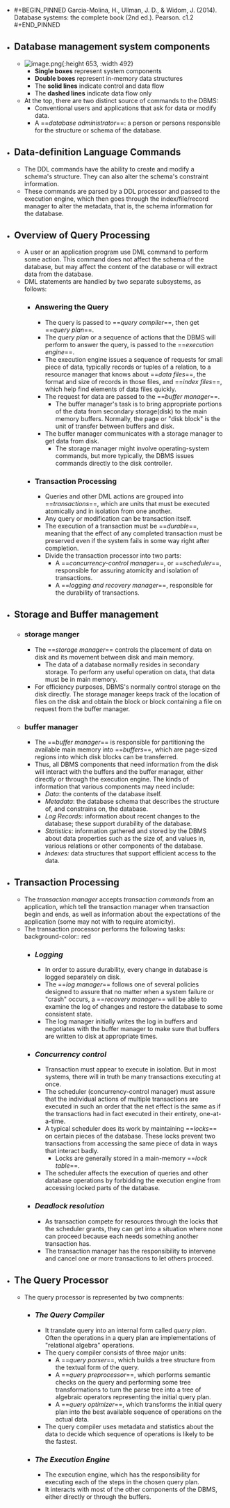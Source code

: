 - #+BEGIN_PINNED
  Garcia-Molina, H., Ullman, J. D., & Widom, J. (2014). Database systems: the complete book (2nd ed.). Pearson. c1.2
  #+END_PINNED
- ## Database management system components
	- ![image.png](../assets/image_1669776872902_0.png){:height 653, :width 492}
		- **Single boxes** represent system components
		- **Double boxes** represent in-memory data structures
		- The **solid lines** indicate control and data flow
		- The **dashed lines** indicate data flow only
	- At the top, there are two distinct source of commands to the DBMS:
		- Conventional users and applications that ask for data or modify data.
		- A ==*database administrator*==: a person or persons responsible for the structure or schema of the database.
- ## Data-definition Language Commands
	- The DDL commands have the ability to create and modify a schema's structure. They can also alter the schema's constraint information.
	- These commands are parsed by a DDL processor and passed to the execution engine, which then goes through the index/file/record manager to alter the metadata, that is, the schema information for the database.
- ## Overview of Query Processing
	- A user or an application program use DML command to perform some action. This command does not affect the schema of the database, but may affect the content of the database or will extract data from the database.
	- DML statements are handled by two separate subsystems, as follows:
		- ### Answering the Query
			- The query is passed to ==*query compiler*==, then get ==*query plan*==.
			- The *query plan* or a sequence of actions that the DBMS will perform to answer the query, is passed to the ==*execution engine*==.
			- The execution engine issues a sequence of requests for small piece of data, typically records or tuples of a relation, to a resource manager that knows about ==*data files*==, the format and size of records in those files, and ==*index files*==, which help find elements of data files quickly.
			- The request for data are passed to the ==*buffer manager*==.
				- The buffer manager's task is to bring appropriate portions of the data from secondary storage(disk) to  the main memory buffers. Normally, the page or "disk block" is the unit of transfer between buffers and disk.
			- The buffer manager communicates with a storage manager to get data from disk.
				- The storage manager might involve operating-system commands, but more typically, the DBMS issues commands directly to the disk controller.
		- ### Transaction Processing
			- Queries and other DML actions are grouped into ==*transactions*==, which are units that must be executed atomically and in isolation from one another.
			- Any query or modification can be transaction itself.
			- The execution of a transaction must be ==*durable*==, meaning that the effect of any completed transaction must be preserved even if the system fails in some way right after completion.
			- Divide the transaction processor into two parts:
				- A ==*concurrency-control manager*==, or ==*scheduler*==, responsible for assuring atomicity and isolation of transactions.
				- A ==*logging and recovery manager*==, responsible for the durability of transactions.
- ## Storage and Buffer management
	- ### storage manger
		- The ==*storage manager*== controls the placement of data on disk and its movement between disk and main memory.
			- The data of a database normally resides in secondary storage. To perform any useful operation on data, that data must be in main memory.
		- For efficiency purposes, DBMS's normally control storage on the disk directly. The storage manager keeps track of the location of files on the disk and obtain the block or block containing a file on request from the buffer manager.
	- ### buffer manager
		- The ==*buffer manager*== is responsible for partitioning the available main memory into ==*buffers*==, which are page-sized regions into which disk blocks can be transferred.
		- Thus, all DBMS components that need information from the disk will interact with the buffers and the buffer manager, either directly or through the execution engine. The kinds of information that various components may need include:
			- *Data*: the contents of the database itself.
			- *Metadata*: the database schema that describes the structure of, and constrains on, the database.
			- *Log Records*: information about recent changes to the database; these support durability of the database.
			- *Statistics*: information gathered and stored by the DBMS about data properties such as the size of, and values in, various relations or other components of the database.
			- *Indexes:* data structures that support efficient access to the data.
- ## Transaction Processing
	- The *transaction manager* accepts *transaction commands* from an application, which tell the transaction manager when transaction begin and ends, as well as information about the expectations of the application (some may not with to require atomicity).
	- The transaction processor performs the following tasks:
	  background-color:: red
		- ### _Logging_
			- In order to assure durability, every change in database is logged separately on disk.
			- The ==*log manager*== follows one of several policies designed to assure that no matter when a system failure or "crash" occurs, a ==*recovery manager*== will be able to examine the log of changes and restore the database to some consistent state.
			- The log manager initially writes the log in buffers and negotiates with the buffer manager to make sure that buffers are written to disk at appropriate times.
		- ### _Concurrency control_
			- Transaction must appear to execute in isolation. But in most systems, there will in truth be many transactions executing at once.
			- The scheduler (concurrency-control manager) must assure that the individual actions of multiple transactions are executed in such an order that the net effect is the same as if the transactions had in fact executed in their entirety, one-at-a-time.
			- A typical scheduler does its work by maintaining ==*locks*== on certain pieces of the database. These locks prevent two transactions from accessing the same piece of data in ways that interact badly.
				- Locks are generally stored in a main-memory ==*lock table*==.
			- The scheduler affects the execution of queries and other database operations by forbidding the execution engine from accessing locked parts of the database.
		- ### _Deadlock resolution_
			- As transaction compete for resources through the locks that the scheduler grants, they can get into a situation where none can proceed because each needs something another transaction has.
			- The transaction manager has the responsibility to intervene and cancel one or more transactions to let others proceed.
- ## The Query Processor
	- The query processor is represented by two compnents:
		- ### _The Query Compiler_
			- It translate query into an internal form called *query plan*. Often the operations in a query plan are implementations of "relational algebra" operations.
			- The query compiler consists of three major units:
				- A ==*query parser*==, which builds a tree structure from the textual form of the query.
				- A ==*query preprocessor*==, which performs semantic checks on the query and performing some tree transformations to turn the parse tree into a tree of algebraic operators representing the initial query plan.
				- A ==*query optimizer*==, which transforms the initial query plan into the best available sequence of operations on the actual data.
			- The query compiler uses metadata and statistics about the data to decide which sequence of operations is likely to be the fastest.
		- ### _The Execution Engine_
			- The execution engine, which has the responsibility for executing each of the steps in the chosen query plan.
			- It interacts with most of the other components of the DBMS, either directly or through the buffers.